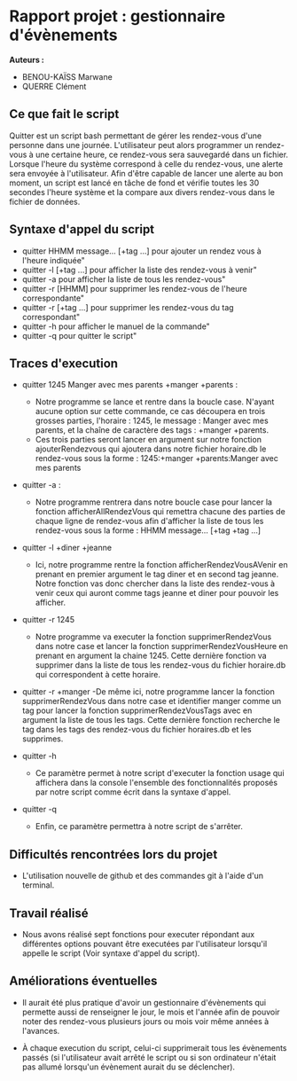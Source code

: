 # Rapport projet : gestionnaire d'évènements
**Auteurs :**
- BENOU-KAÏSS Marwane
- QUERRE Clément

## Ce que fait le script

Quitter est un script bash permettant de gérer les rendez-vous d'une personne dans une journée. L'utilisateur peut alors programmer un rendez-vous à une certaine heure, ce rendez-vous sera sauvegardé dans un fichier. Lorsque l'heure du système correspond à celle du rendez-vous, une alerte sera envoyée à l'utilisateur.
Afin d'être capable de lancer une alerte au bon moment, un script est lancé en tâche de fond et vérifie toutes les 30 secondes l'heure système et la compare aux divers rendez-vous dans le fichier de données.

## Syntaxe d'appel du script

- quitter HHMM message... [+tag ...] pour ajouter un rendez vous à l'heure indiquée"
- quitter -l [+tag ...] pour afficher la liste des rendez-vous à venir"
- quitter -a pour afficher la liste de tous les rendez-vous"
- quitter -r [HHMM] pour supprimer les rendez-vous de l'heure correspondante"
- quitter -r [+tag ...] pour supprimer les rendez-vous du tag correspondant"
- quitter -h pour afficher le manuel de la commande"
- quitter -q pour quitter le script"

## Traces d'execution

- quitter 1245 Manger avec mes parents +manger +parents :
	- Notre programme se lance et rentre dans la boucle case. N'ayant aucune option sur cette commande, ce cas découpera en trois grosses parties, l'horaire : 1245, le message : Manger avec mes parents, et la chaîne de caractère des tags : +manger +parents.
	- Ces trois parties seront lancer en argument sur notre fonction ajouterRendezvous qui ajoutera dans notre fichier horaire.db le rendez-vous sous la forme : 1245:+manger +parents:Manger avec mes parents

- quitter -a :
	- Notre programme rentrera dans notre boucle case pour lancer la fonction afficherAllRendezVous qui remettra chacune des parties de chaque ligne de rendez-vous afin d'afficher la liste de tous les rendez-vous sous la forme : HHMM message... [+tag +tag ...]

- quitter -l +diner +jeanne
	- Ici, notre programme rentre la fonction afficherRendezVousAVenir en prenant en premier argument le tag diner et en second tag jeanne. Notre fonction vas donc chercher dans la liste des rendez-vous à venir ceux qui auront comme tags jeanne et diner pour pouvoir les afficher.

- quitter -r 1245
	- Notre programme va executer la fonction supprimerRendezVous dans notre case et lancer la fonction supprimerRendezVousHeure en prenant en argument la chaine 1245. Cette dernière fonction va supprimer dans la liste de tous les rendez-vous du fichier horaire.db qui correspondent à cette horaire.

- quitter -r +manger
	-De même ici, notre programme lancer la fonction supprimerRendezVous dans notre case et identifier manger comme un tag pour lancer la fonction supprimerRendezVousTags avec en argument la liste de tous les tags. Cette dernière fonction recherche le tag dans les tags des rendez-vous du fichier horaires.db et les supprimes.

- quitter -h
	- Ce paramètre permet à notre script d'executer la fonction usage qui affichera dans la console l'ensemble des fonctionnalités proposés par notre script comme écrit dans la syntaxe d'appel.

- quitter -q
	- Enfin, ce paramètre permettra à notre script de s'arrêter.

## Difficultés rencontrées lors du projet

- L'utilisation nouvelle de github et des commandes git à l'aide d'un terminal.

## Travail réalisé

- Nous avons réalisé sept fonctions pour executer répondant aux différentes options pouvant être executées par l'utilisateur lorsqu'il appelle le script (Voir syntaxe d'appel du script). 

## Améliorations éventuelles

- Il aurait été plus pratique d'avoir un gestionnaire d'évènements qui permette aussi de renseigner le jour, le mois et l'année afin de pouvoir noter des rendez-vous plusieurs jours ou mois voir même années à l'avances.
 
- À chaque execution du script, celui-ci supprimerait tous les évènements passés (si l'utilisateur avait arrêté le script ou si son ordinateur n'était pas allumé lorsqu'un évènement aurait du se déclencher).
